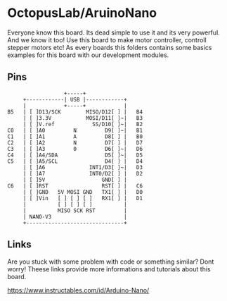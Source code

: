 # OctopusLab/AruinoNano

Everyone know this board. Its dead simple to use it and its very powerful. And we know it too! 
Use this board to make motor controller, controll stepper motors etc! As every boards this folders contains some basics examples for this board with our development modules.

## Pins
                      +-----+
         +------------| USB |------------+
         |            +-----+            |
    B5   | [ ]D13/SCK        MISO/D12[ ] |   B4
         | [ ]3.3V           MOSI/D11[ ]~|   B3
         | [ ]V.ref            SS/D10[ ]~|   B2
    C0   | [ ]A0         N         D9[ ]~|   B1
    C1   | [ ]A1         A         D8[ ] |   B0
    C2   | [ ]A2         N         D7[ ] |   D7
    C3   | [ ]A3         0         D6[ ]~|   D6
    C4   | [ ]A4/SDA               D5[ ]~|   D5
    C5   | [ ]A5/SCL               D4[ ] |   D4
         | [ ]A6              INT1/D3[ ]~|   D3
         | [ ]A7              INT0/D2[ ] |   D2
         | [ ]5V                  GND[ ] |     
    C6   | [ ]RST                 RST[ ] |   C6
         | [ ]GND   5V MOSI GND   TX1[ ] |   D0
         | [ ]Vin   [ ] [ ] [ ]   RX1[ ] |   D1
         |          [ ] [ ] [ ]          |
         |          MISO SCK RST         |
         | NANO-V3                       |
         +-------------------------------+

## Links

Are you stuck with some problem with code or something similar? Dont worry! Theese links provide more informations and tutorials about this board.

https://www.instructables.com/id/Arduino-Nano/

</pre>
